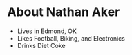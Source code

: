 # About Nathan Aker

- Lives in Edmond, OK
- Likes Football, Biking, and Electronics
- Drinks Diet Coke
